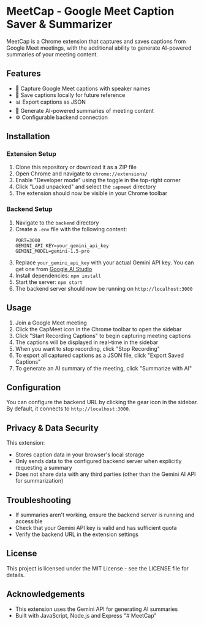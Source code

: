 # MeetCap - Google Meet Caption Saver & Summarizer

MeetCap is a Chrome extension that captures and saves captions from Google Meet meetings, with the additional ability to generate AI-powered summaries of your meeting content.

## Features

- 📝 Capture Google Meet captions with speaker names
- 💾 Save captions locally for future reference
- 📊 Export captions as JSON
- 🧠 Generate AI-powered summaries of meeting content
- ⚙️ Configurable backend connection

## Installation

### Extension Setup

1. Clone this repository or download it as a ZIP file
2. Open Chrome and navigate to `chrome://extensions/`
3. Enable "Developer mode" using the toggle in the top-right corner
4. Click "Load unpacked" and select the `capmeet` directory
5. The extension should now be visible in your Chrome toolbar

### Backend Setup

1. Navigate to the `backend` directory
2. Create a `.env` file with the following content:
   ```
   PORT=3000
   GEMINI_API_KEY=your_gemini_api_key
   GEMINI_MODEL=gemini-1.5-pro
   ```
3. Replace `your_gemini_api_key` with your actual Gemini API key. You can get one from [Google AI Studio](https://makersuite.google.com/)
4. Install dependencies: `npm install`
5. Start the server: `npm start`
6. The backend server should now be running on `http://localhost:3000`

## Usage

1. Join a Google Meet meeting
2. Click the CapMeet icon in the Chrome toolbar to open the sidebar
3. Click "Start Recording Captions" to begin capturing meeting captions
4. The captions will be displayed in real-time in the sidebar
5. When you want to stop recording, click "Stop Recording"
6. To export all captured captions as a JSON file, click "Export Saved Captions"
7. To generate an AI summary of the meeting, click "Summarize with AI"

## Configuration

You can configure the backend URL by clicking the gear icon in the sidebar. By default, it connects to `http://localhost:3000`.

## Privacy & Data Security

This extension:
- Stores caption data in your browser's local storage
- Only sends data to the configured backend server when explicitly requesting a summary
- Does not share data with any third parties (other than the Gemini AI API for summarization)

## Troubleshooting

- If summaries aren't working, ensure the backend server is running and accessible
- Check that your Gemini API key is valid and has sufficient quota
- Verify the backend URL in the extension settings

## License

This project is licensed under the MIT License - see the LICENSE file for details.

## Acknowledgements

- This extension uses the Gemini API for generating AI summaries
- Built with JavaScript, Node.js and Express "# MeetCap" 

